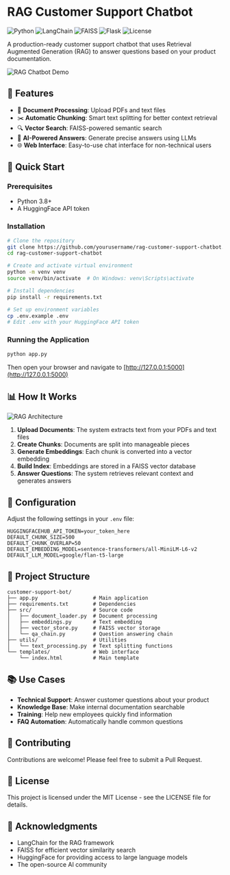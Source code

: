 # RAG Customer Support Chatbot

![Python](https://img.shields.io/badge/Python-3.8+-blue.svg)
![LangChain](https://img.shields.io/badge/LangChain-0.3.22+-green.svg)
![FAISS](https://img.shields.io/badge/FAISS-1.10.0+-orange.svg)
![Flask](https://img.shields.io/badge/Flask-2.0.1+-lightgrey.svg)
![License](https://img.shields.io/badge/License-MIT-yellow.svg)

A production-ready customer support chatbot that uses Retrieval Augmented Generation (RAG) to answer questions based on your product documentation.

![RAG Chatbot Demo](https://user-images.githubusercontent.com/your-username/your-repo/raw/main/docs/images/demo.gif)

## 🌟 Features

- 📄 **Document Processing**: Upload PDFs and text files
- ✂️ **Automatic Chunking**: Smart text splitting for better context retrieval
- 🔍 **Vector Search**: FAISS-powered semantic search
- 🤖 **AI-Powered Answers**: Generate precise answers using LLMs
- 🌐 **Web Interface**: Easy-to-use chat interface for non-technical users

## 🚀 Quick Start

### Prerequisites

- Python 3.8+
- A HuggingFace API token

### Installation

```bash
# Clone the repository
git clone https://github.com/yourusername/rag-customer-support-chatbot.git
cd rag-customer-support-chatbot

# Create and activate virtual environment
python -m venv venv
source venv/bin/activate  # On Windows: venv\Scripts\activate

# Install dependencies
pip install -r requirements.txt

# Set up environment variables
cp .env.example .env
# Edit .env with your HuggingFace API token
```

### Running the Application

```bash
python app.py
```

Then open your browser and navigate to [http://127.0.0.1:5000](http://127.0.0.1:5000)

## 📊 How It Works

![RAG Architecture](https://user-images.githubusercontent.com/your-username/your-repo/raw/main/docs/images/architecture.png)

1. **Upload Documents**: The system extracts text from your PDFs and text files
2. **Create Chunks**: Documents are split into manageable pieces
3. **Generate Embeddings**: Each chunk is converted into a vector embedding
4. **Build Index**: Embeddings are stored in a FAISS vector database
5. **Answer Questions**: The system retrieves relevant context and generates answers

## 🔧 Configuration

Adjust the following settings in your `.env` file:

```
HUGGINGFACEHUB_API_TOKEN=your_token_here
DEFAULT_CHUNK_SIZE=500
DEFAULT_CHUNK_OVERLAP=50
DEFAULT_EMBEDDING_MODEL=sentence-transformers/all-MiniLM-L6-v2
DEFAULT_LLM_MODEL=google/flan-t5-large
```

## 🧩 Project Structure

```
customer-support-bot/
├── app.py                  # Main application
├── requirements.txt        # Dependencies
├── src/                    # Source code
│   ├── document_loader.py  # Document processing
│   ├── embeddings.py       # Text embedding
│   ├── vector_store.py     # FAISS vector storage
│   └── qa_chain.py         # Question answering chain
├── utils/                  # Utilities
│   └── text_processing.py  # Text splitting functions
└── templates/              # Web interface
    └── index.html          # Main template
```

## 📚 Use Cases

- **Technical Support**: Answer customer questions about your product
- **Knowledge Base**: Make internal documentation searchable
- **Training**: Help new employees quickly find information
- **FAQ Automation**: Automatically handle common questions

## 🤝 Contributing

Contributions are welcome! Please feel free to submit a Pull Request.

## 📜 License

This project is licensed under the MIT License - see the LICENSE file for details.

## 🙏 Acknowledgments

- LangChain for the RAG framework
- FAISS for efficient vector similarity search
- HuggingFace for providing access to large language models
- The open-source AI community
